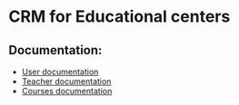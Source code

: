 # CRM for Educational centers

## Documentation:

- [User documentation](./src/docs/Users.md)
- [Teacher documentation](./src/docs/Teachers.md)
- [Courses documentation](./src/docs/Courses.md)
  


